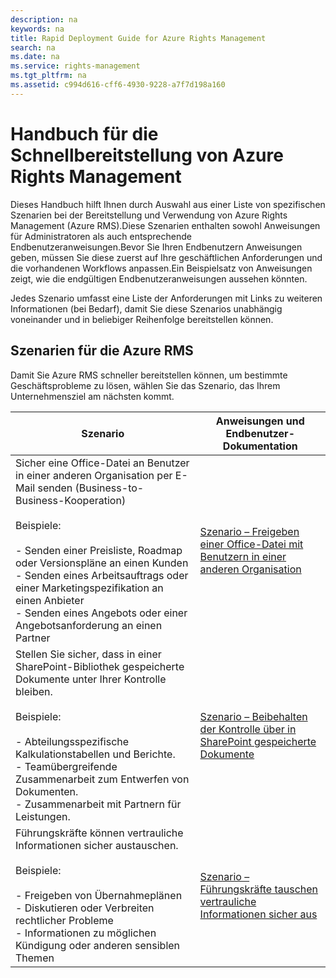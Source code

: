 ```yaml
---
description: na
keywords: na
title: Rapid Deployment Guide for Azure Rights Management
search: na
ms.date: na
ms.service: rights-management
ms.tgt_pltfrm: na
ms.assetid: c994d616-cff6-4930-9228-a7f7d198a160
---
```

# Handbuch f&#252;r die Schnellbereitstellung von Azure Rights Management
Dieses Handbuch hilft Ihnen durch Auswahl aus einer Liste von spezifischen Szenarien bei der Bereitstellung und Verwendung von Azure Rights Management (Azure RMS).Diese Szenarien enthalten sowohl Anweisungen für Administratoren als auch entsprechende Endbenutzeranweisungen.Bevor Sie Ihren Endbenutzern Anweisungen geben, müssen Sie diese zuerst auf Ihre geschäftlichen Anforderungen und die vorhandenen Workflows anpassen.Ein Beispielsatz von Anweisungen zeigt, wie die endgültigen Endbenutzeranweisungen aussehen könnten.

Jedes Szenario umfasst eine Liste der Anforderungen mit Links zu weiteren Informationen (bei Bedarf), damit Sie diese Szenarios unabhängig voneinander und in beliebiger Reihenfolge bereitstellen können.

## Szenarien für die Azure RMS
Damit Sie Azure RMS schneller bereitstellen können, um bestimmte Geschäftsprobleme zu lösen, wählen Sie das Szenario, das Ihrem Unternehmensziel am nächsten kommt.

|Szenario|Anweisungen und Endbenutzer-Dokumentation|
|------------|---------------------------------------------|
|Sicher eine Office-Datei an Benutzer in einer anderen Organisation per E-Mail senden (Business-to-Business-Kooperation)<br /><br />Beispiele:<br /><br />-   Senden einer Preisliste, Roadmap oder Versionspläne an einen Kunden<br />-   Senden eines Arbeitsauftrags oder einer Marketingspezifikation an einen Anbieter<br />-   Senden eines Angebots oder einer Angebotsanforderung an einen Partner|[Szenario – Freigeben einer Office-Datei mit Benutzern in einer anderen Organisation](../Topic/Scenario_-_Share_an_Office_File_with_Users_in_Another_Organization.md)|
|Stellen Sie sicher, dass in einer SharePoint-Bibliothek gespeicherte Dokumente unter Ihrer Kontrolle bleiben.<br /><br />Beispiele:<br /><br />-   Abteilungsspezifische Kalkulationstabellen und Berichte.<br />-   Teamübergreifende Zusammenarbeit zum Entwerfen von Dokumenten.<br />-   Zusammenarbeit mit Partnern für Leistungen.|[Szenario – Beibehalten der Kontrolle über in SharePoint gespeicherte Dokumente](../Topic/Scenario_-_Retain_Control_of_Documents_Stored_in_SharePoint.md)|
|Führungskräfte können vertrauliche Informationen sicher austauschen.<br /><br />Beispiele:<br /><br />-   Freigeben von Übernahmeplänen<br />-   Diskutieren oder Verbreiten rechtlicher Probleme<br />-   Informationen zu möglichen Kündigung oder anderen sensiblen Themen|[Szenario – Führungskräfte tauschen vertrauliche Informationen sicher aus](../Topic/Scenario_-_Executives_Securely_Exchange_Privileged_Information.md)|
